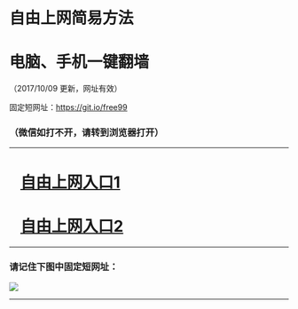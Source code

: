 ﻿# 自由上网简易方法

# 电脑、手机一键翻墙

（2017/10/09 更新，网址有效）

固定短网址：https://git.io/free99

### （微信如打不开，请转到浏览器打开）


***





# &nbsp;&nbsp; <a href="http://ft3150631900.fwq-tz-1001.info/fwqtz01.html?t=10090019622 " target="_blank">自由上网入口1</a>
# &nbsp;&nbsp; <a href="http://ft1876215462.fwq-tz-1002.info/fwqtz02.html?t=10090013283 " target="_blank">自由上网入口2</a>
***

### 请记住下图中固定短网址：

<img src="https://s3-us-west-2.amazonaws.com/fwq-1001/yjfq-20170905okok.png" /> 


***

